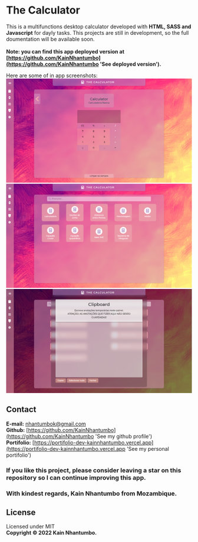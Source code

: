 # The Calculator
This is a multifunctions desktop calculator developed with **HTML, SASS and Javascript** for dayly tasks. This projects are still in development, so the full doumentation will be available soon.\
\
**Note: you can find this app deployed version at [https://github.com/KainNhantumbo](https://github.com/KainNhantumbo 'See deployed version').**

Here are some of in app screenshots:
![](/docs/img/capture00.png)
![](/docs/img/capture01.png)
![](/docs/img/capture02.png)

## Contact

**E-mail:** [nhantumbok@gmail.com](nhantumbok@gmail.com 'Send an email')\
**Github:** [https://github.com/KainNhantumbo](https://github.com/KainNhantumbo 'See my github profile')  
**Portifolio:** [https://portifolio-dev-kainnhantumbo.vercel.app](https://portifolio-dev-kainnhantumbo.vercel.app 'See my personal portifolio')

### If you like this project, please consider leaving a star on this repository so I can continue improving this app.

### With kindest regards, Kain Nhantumbo from Mozambique.

## License

Licensed under MIT  
**Copyright &copy; 2022 Kain Nhantumbo.**